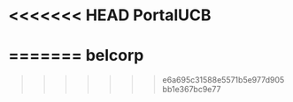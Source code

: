 <<<<<<< HEAD
PortalUCB
=========
=======
belcorp
=======
>>>>>>> e6a695c31588e5571b5e977d905bb1e367bc9e77
